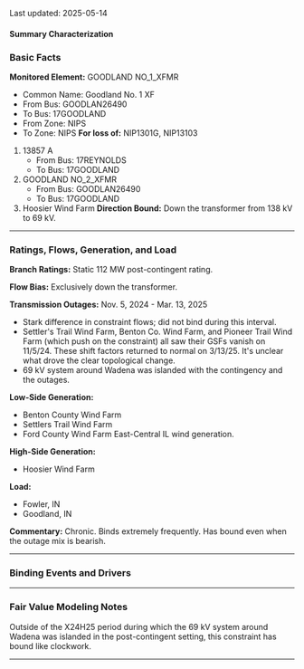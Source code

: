 Last updated: 2025-05-14
#### Summary Characterization
### Basic Facts
**Monitored Element:** GOODLAND NO_1_XFMR
- Common Name: Goodland No. 1 XF
- From Bus: GOODLAN26490
- To Bus: 17GOODLAND
- From Zone: NIPS
- To Zone: NIPS
**For loss of:** NIP1301G, NIP13103
1. 13857 A
    - From Bus: 17REYNOLDS
    - To Bus: 17GOODLAND
2. GOODLAND NO_2_XFMR
    - From Bus: GOODLAN26490
    - To Bus: 17GOODLAND
3. Hoosier Wind Farm
**Direction Bound:** Down the transformer from 138 kV to 69 kV.

---
### Ratings, Flows, Generation, and Load
**Branch Ratings:**
Static 112 MW post-contingent rating.

**Flow Bias:**
Exclusively down the transformer.

**Transmission Outages:**
Nov. 5, 2024 - Mar. 13, 2025
- Stark difference in constraint flows; did not bind during this interval.
- Settler's Trail Wind Farm, Benton Co. Wind Farm, and Pioneer Trail Wind Farm (which push on the constraint) all saw their GSFs vanish on 11/5/24. These shift factors returned to normal on 3/13/25. It's unclear what drove the clear topological change.
- 69 kV system around Wadena was islanded with the contingency and the outages.

**Low-Side Generation:**
- Benton County Wind Farm
- Settlers Trail Wind Farm
- Ford County Wind Farm
East-Central IL wind generation.

**High-Side Generation:**
- Hoosier Wind Farm

**Load:**
- Fowler, IN
- Goodland, IN

**Commentary:**
Chronic. Binds extremely frequently. Has bound even when the outage mix is bearish.

---
### Binding Events and Drivers

---
### Fair Value Modeling Notes
Outside of the X24H25 period during which the 69 kV system around Wadena was islanded in the post-contingent setting, this constraint has bound like clockwork.

---

